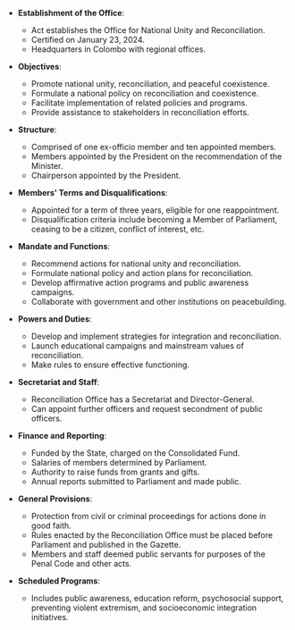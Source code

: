 - **Establishment of the Office**:
  - Act establishes the Office for National Unity and Reconciliation.
  - Certified on January 23, 2024.
  - Headquarters in Colombo with regional offices.

- **Objectives**:
  - Promote national unity, reconciliation, and peaceful coexistence.
  - Formulate a national policy on reconciliation and coexistence.
  - Facilitate implementation of related policies and programs.
  - Provide assistance to stakeholders in reconciliation efforts.

- **Structure**:
  - Comprised of one ex-officio member and ten appointed members.
  - Members appointed by the President on the recommendation of the Minister.
  - Chairperson appointed by the President.

- **Members' Terms and Disqualifications**:
  - Appointed for a term of three years, eligible for one reappointment.
  - Disqualification criteria include becoming a Member of Parliament, ceasing to be a citizen, conflict of interest, etc.

- **Mandate and Functions**:
  - Recommend actions for national unity and reconciliation.
  - Formulate national policy and action plans for reconciliation.
  - Develop affirmative action programs and public awareness campaigns.
  - Collaborate with government and other institutions on peacebuilding.

- **Powers and Duties**:
  - Develop and implement strategies for integration and reconciliation.
  - Launch educational campaigns and mainstream values of reconciliation.
  - Make rules to ensure effective functioning.

- **Secretariat and Staff**:
  - Reconciliation Office has a Secretariat and Director-General.
  - Can appoint further officers and request secondment of public officers.

- **Finance and Reporting**:
  - Funded by the State, charged on the Consolidated Fund.
  - Salaries of members determined by Parliament.
  - Authority to raise funds from grants and gifts.
  - Annual reports submitted to Parliament and made public.

- **General Provisions**:
  - Protection from civil or criminal proceedings for actions done in good faith.
  - Rules enacted by the Reconciliation Office must be placed before Parliament and published in the Gazette.
  - Members and staff deemed public servants for purposes of the Penal Code and other acts.

- **Scheduled Programs**:
  - Includes public awareness, education reform, psychosocial support, preventing violent extremism, and socioeconomic integration initiatives.

